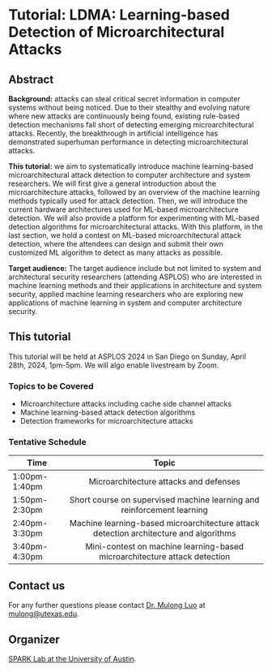 # Tutorial: LDMA: Learning-based Detection of Microarchitectural Attacks

## Abstract

**Background:** attacks can steal critical secret information in computer systems without being noticed. Due to their stealthy and evolving nature where new attacks are continuously being found, existing rule-based detection mechanisms fall short of detecting emerging microarchitectural attacks. Recently, the breakthrough in artificial intelligence has demonstrated superhuman performance in detecting microarchitectural attacks.

**This tutorial:** we aim to systematically introduce machine learning-based microarchitectural attack detection to computer architecture and system researchers. We will first give a general introduction about the microarchitecture attacks, followed by an overview of the machine learning methods typically used for attack detection. Then, we will introduce the current hardware architectures used for ML-based microarchitecture detection. We will also provide a platform for experimenting with ML-based detection algorithms for microarchitectural attacks. With this platform, in the last section, we hold a contest on ML-based microarchitectural attack detection, where the attendees can design and submit their own customized ML algorithm to detect as many attacks as possible. 

**Target audience:** The target audience include but not limited to system and architectural security researchers (attending ASPLOS) who are interested in machine learning methods and their applications in architecture and system security, applied machine learning researchers who are exploring new applications of machine learning in system and computer architecture security.

## This tutorial

This tutorial will be held at ASPLOS 2024 in San Diego on Sunday, April 28th, 2024, 1pm-5pm. We will algo enable livestream by Zoom.

### Topics to be Covered

* Microarchitecture attacks including cache side channel attacks
* Machine learning-based attack detection algorithms
* Detection frameworks for microarchitecture attacks

### Tentative Schedule

| Time  | Topic | 
| ------------- | :-------------: | 
|1:00pm-1:40pm|Microarchitecture attacks and defenses|
|1:50pm-2:30pm|Short course on supervised machine learning and reinforcement learning|
|2:40pm-3:30pm|Machine learning-based microarchitecture attack detection architecture and algorithms|
|3:40pm-4:30pm|Mini-contest on machine learning-based microarchitecture attack detection|

## Contact us
For any further questions please contact [Dr. Mulong Luo](https://mulongluo.me) at <mulong@utexas.edu>. 

## Organizer

[SPARK Lab at the University of Austin](https://spark.ece.utexas.edu).


